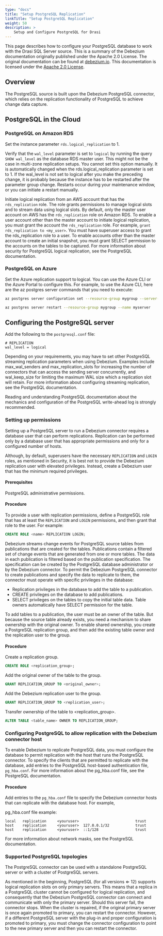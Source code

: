 ```yaml
---
type: "docs"
title: "Setup PostgreSQL Replication"
linkTitle: "Setup PostgreSQL Replication"
weight: 50
description: >
    Setup and Configure PostgreSQL for Drasi
---
```


This page describes how to configure your PostgreSQL database to work with the Drasi SQL Server source.  This is a summary of the Debezium documentation originally published under the Apache 2.0 License. The original documentation can be found at [debezium.io](https://debezium.io/documentation/reference/stable/connectors/postgresql.html#setting-up-postgresql). This documentation is licensed under the [Apache 2.0 License](http://www.apache.org/licenses/LICENSE-2.0).

## Overview
The PostgreSQL source is built upon the Debezium PostgreSQL connector, which relies on the replication functionality of PostgreSQL to achieve change data capture.

## PostgreSQL in the Cloud
### PostgreSQL on Amazon RDS
Set the instance parameter `rds.logical_replication` to 1.

Verify that the `wal_level` parameter is set to `logical` by running the query `SHOW wal_level` as the database RDS master user. This might not be the case in multi-zone replication setups. You cannot set this option manually. It is automatically changed when the rds.logical_replication parameter is set to 1. If the wal_level is not set to logical after you make the preceding change, it is probably because the instance has to be restarted after the parameter group change. Restarts occur during your maintenance window, or you can initiate a restart manually.

Initiate logical replication from an AWS account that has the `rds_replication` role. The role grants permissions to manage logical slots and to stream data using logical slots. By default, only the master user account on AWS has the `rds_replication` role on Amazon RDS. To enable a user account other than the master account to initiate logical replication, you must grant the account the `rds_replication` role. For example, `grant rds_replication to <my_user>`. You must have superuser access to grant the rds_replication role to a user. To enable accounts other than the master account to create an initial snapshot, you must grant SELECT permission to the accounts on the tables to be captured. For more information about security for PostgreSQL logical replication, see the PostgreSQL documentation.

### PostgreSQL on Azure
Set the Azure replication support to logical. You can use the Azure CLI or the Azure Portal to configure this. For example, to use the Azure CLI, here are the az postgres server commands that you need to execute:

```sh
az postgres server configuration set --resource-group mygroup --server-name myserver --name azure.replication_support --value logical

az postgres server restart --resource-group mygroup --name myserver
```

## Configuring the PostgreSQL server

Add the following to the `postgresql.conf` file:

```
# REPLICATION
wal_level = logical             
```
Depending on your requirements, you may have to set other PostgreSQL streaming replication parameters when using Debezium. Examples include max_wal_senders and max_replication_slots for increasing the number of connectors that can access the sending server concurrently, and wal_keep_size for limiting the maximum WAL size which a replication slot will retain. For more information about configuring streaming replication, see the PostgreSQL documentation.

Reading and understanding PostgreSQL documentation about the mechanics and configuration of the PostgreSQL write-ahead log is strongly recommended.

### Setting up permissions
Setting up a PostgreSQL server to run a Debezium connector requires a database user that can perform replications. Replication can be performed only by a database user that has appropriate permissions and only for a configured number of hosts.

Although, by default, superusers have the necessary `REPLICATION` and `LOGIN` roles, as mentioned in Security, it is best not to provide the Debezium replication user with elevated privileges. Instead, create a Debezium user that has the minimum required privileges.

#### Prerequisites
PostgreSQL administrative permissions.

#### Procedure
To provide a user with replication permissions, define a PostgreSQL role that has at least the `REPLICATION` and `LOGIN` permissions, and then grant that role to the user. For example:

```sql
CREATE ROLE <name> REPLICATION LOGIN;
```

Debezium streams change events for PostgreSQL source tables from publications that are created for the tables. Publications contain a filtered set of change events that are generated from one or more tables. The data in each publication is filtered based on the publication specification. The specification can be created by the PostgreSQL database administrator or by the Debezium connector. To permit the Debezium PostgreSQL connector to create publications and specify the data to replicate to them, the connector must operate with specific privileges in the database:

- Replication privileges in the database to add the table to a publication.
- CREATE privileges on the database to add publications.
- SELECT privileges on the tables to copy the initial table data. Table owners automatically have SELECT permission for the table.

To add tables to a publication, the user must be an owner of the table. But because the source table already exists, you need a mechanism to share ownership with the original owner. To enable shared ownership, you create a PostgreSQL replication group, and then add the existing table owner and the replication user to the group.

#### Procedure
Create a replication group.

```sql
CREATE ROLE <replication_group>;
```
Add the original owner of the table to the group.

```sql
GRANT REPLICATION_GROUP TO <original_owner>;
```
Add the Debezium replication user to the group.

```sql
GRANT REPLICATION_GROUP TO <replication_user>;
```
Transfer ownership of the table to <replication_group>.

```sql
ALTER TABLE <table_name> OWNER TO REPLICATION_GROUP;
```

### Configuring PostgreSQL to allow replication with the Debezium connector host
To enable Debezium to replicate PostgreSQL data, you must configure the database to permit replication with the host that runs the PostgreSQL connector. To specify the clients that are permitted to replicate with the database, add entries to the PostgreSQL host-based authentication file, `pg_hba.conf`. For more information about the pg_hba.conf file, see the PostgreSQL documentation.

#### Procedure
Add entries to the `pg_hba.conf` file to specify the Debezium connector hosts that can replicate with the database host. For example,

pg_hba.conf file example:
```
local   replication     <youruser>                          trust   
host    replication     <youruser>  127.0.0.1/32            trust   
host    replication     <youruser>  ::1/128                 trust   
```

For more information about network masks, see the PostgreSQL documentation.

### Supported PostgreSQL topologies
The PostgreSQL connector can be used with a standalone PostgreSQL server or with a cluster of PostgreSQL servers.

As mentioned in the beginning, PostgreSQL (for all versions ⇐ 12) supports logical replication slots on only primary servers. This means that a replica in a PostgreSQL cluster cannot be configured for logical replication, and consequently that the Debezium PostgreSQL connector can connect and communicate with only the primary server. Should this server fail, the connector stops. When the cluster is repaired, if the original primary server is once again promoted to primary, you can restart the connector. However, if a different PostgreSQL server with the plug-in and proper configuration is promoted to primary, you must change the connector configuration to point to the new primary server and then you can restart the connector.